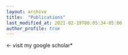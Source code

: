 ```yaml
---
layout: archive
title:  "Publications"
last_modified_at: 2021-02-19T08:05:34-05:00
author_profile: true
---
```


 <- visit my google scholar*


